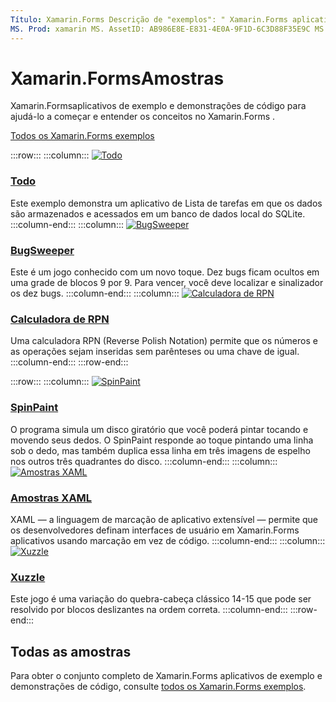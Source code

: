 ```yaml
---
Título: Xamarin.Forms Descrição de "exemplos": " Xamarin.Forms aplicativos de exemplo e demonstrações de código para ajudá-lo a começar e entender os conceitos no Xamarin.Forms ."
MS. Prod: xamarin MS. AssetID: AB986E8E-E831-4E0A-9F1D-6C3D88F35E9C MS. Technology: xamarin-Forms autor: profexorgeek MS. Author: jusjohns MS. Date: 12/27/2019 no-loc: [ Xamarin.Forms , Xamarin.Essentials ]
---
```


# <a name="xamarinforms-samples"></a>Xamarin.FormsAmostras

Xamarin.Formsaplicativos de exemplo e demonstrações de código para ajudá-lo a começar e entender os conceitos no Xamarin.Forms .

[Todos os Xamarin.Forms exemplos](https://docs.microsoft.com/samples/browse/?products=xamarin&term=Xamarin.Forms)

:::row:::
    :::column:::
[![Todo](images/todo.png)](https://docs.microsoft.com/samples/xamarin/xamarin-forms-samples/todo/)

### <a name="todo"></a>[Todo](https://docs.microsoft.com/samples/xamarin/xamarin-forms-samples/todo/)

Este exemplo demonstra um aplicativo de Lista de tarefas em que os dados são armazenados e acessados em um banco de dados local do SQLite.
    :::column-end:::
    :::column:::
[![BugSweeper](images/bugsweeper.png)](https://docs.microsoft.com/samples/xamarin/xamarin-forms-samples/bugsweeper/)

### <a name="bugsweeper"></a>[BugSweeper](https://docs.microsoft.com/samples/xamarin/xamarin-forms-samples/bugsweeper/)

Este é um jogo conhecido com um novo toque. Dez bugs ficam ocultos em uma grade de blocos 9 por 9. Para vencer, você deve localizar e sinalizador os dez bugs.
    :::column-end:::
    :::column:::
[![Calculadora de RPN](images/rpncalc.png)](https://docs.microsoft.com/samples/xamarin/xamarin-forms-samples/rpncalculator/)

### <a name="rpn-calculator"></a>[Calculadora de RPN](https://docs.microsoft.com/samples/xamarin/xamarin-forms-samples/rpncalculator/)

Uma calculadora RPN (Reverse Polish Notation) permite que os números e as operações sejam inseridas sem parênteses ou uma chave de igual.
    :::column-end:::
:::row-end:::

:::row:::
    :::column:::
[![SpinPaint](images/spinpaint.png)](https://docs.microsoft.com/samples/xamarin/xamarin-forms-samples/skiasharpforms-spinpaint/)

### <a name="spinpaint"></a>[SpinPaint](https://docs.microsoft.com/samples/xamarin/xamarin-forms-samples/skiasharpforms-spinpaint/)

O programa simula um disco giratório que você poderá pintar tocando e movendo seus dedos. O SpinPaint responde ao toque pintando uma linha sob o dedo, mas também duplica essa linha em três imagens de espelho nos outros três quadrantes do disco.
    :::column-end:::
    :::column:::
[![Amostras XAML](images/xaml.png)](https://docs.microsoft.com/samples/xamarin/xamarin-forms-samples/xamlsamples/)

### <a name="xaml-samples"></a>[Amostras XAML](https://docs.microsoft.com/samples/xamarin/xamarin-forms-samples/xamlsamples/)

XAML — a linguagem de marcação de aplicativo extensível — permite que os desenvolvedores definam interfaces de usuário em Xamarin.Forms aplicativos usando marcação em vez de código.
    :::column-end:::
        :::column:::
[![Xuzzle](images/xuzzle.png)](https://docs.microsoft.com/samples/xamarin/mobile-samples/liveplayer-xamagonxuzzlelp/)

### <a name="xuzzle"></a>[Xuzzle](https://docs.microsoft.com/samples/xamarin/mobile-samples/liveplayer-xamagonxuzzlelp/)

Este jogo é uma variação do quebra-cabeça clássico 14-15 que pode ser resolvido por blocos deslizantes na ordem correta.
    :::column-end:::
:::row-end:::

## <a name="all-samples"></a>Todas as amostras

Para obter o conjunto completo de Xamarin.Forms aplicativos de exemplo e demonstrações de código, consulte [todos os Xamarin.Forms exemplos](https://docs.microsoft.com/samples/browse/?products=xamarin&term=Xamarin.Forms).